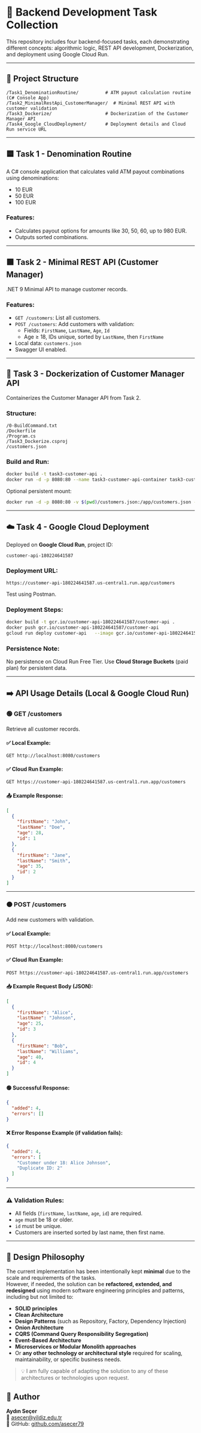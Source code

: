 # 🧩 Backend Development Task Collection

This repository includes four backend-focused tasks, each demonstrating different concepts: algorithmic logic, REST API development, Dockerization, and deployment using Google Cloud Run.

---

## 📂 Project Structure

```
/Task1_DenominationRoutine/          # ATM payout calculation routine (C# Console App)
/Task2_MinimalRestApi_CustomerManager/  # Minimal REST API with customer validation
/Task3_Dockerize/                    # Dockerization of the Customer Manager API
/Task4_Google_CloudDeployment/       # Deployment details and Cloud Run service URL
```

---

## 🟦 Task 1 - Denomination Routine

A C# console application that calculates valid ATM payout combinations using denominations:
- 10 EUR
- 50 EUR
- 100 EUR

### Features:
- Calculates payout options for amounts like 30, 50, 60, up to 980 EUR.
- Outputs sorted combinations.

---

## 🟩 Task 2 - Minimal REST API (Customer Manager)

.NET 9 Minimal API to manage customer records.

### Features:
- `GET /customers`: List all customers.
- `POST /customers`: Add customers with validation:
  - Fields: `FirstName`, `LastName`, `Age`, `Id`
  - Age ≥ 18, IDs unique, sorted by `LastName`, then `FirstName`
- Local data: `customers.json`
- Swagger UI enabled.

---

## 🐳 Task 3 - Dockerization of Customer Manager API

Containerizes the Customer Manager API from Task 2.

### Structure:
```
/0-BuildCommand.txt
/Dockerfile
/Program.cs
/Task3_Dockerize.csproj
/customers.json
```

### Build and Run:
```bash
docker build -t task3-customer-api .
docker run -d -p 8080:80 --name task3-customer-api-container task3-customer-api
```
Optional persistent mount:
```bash
docker run -d -p 8080:80 -v $(pwd)/customers.json:/app/customers.json --name task3-customer-api-container task3-customer-api
```

---

## ☁️ Task 4 - Google Cloud Deployment

Deployed on **Google Cloud Run**, project ID:

```
customer-api-180224641587
```

### Deployment URL:
```
https://customer-api-180224641587.us-central1.run.app/customers
```

Test using Postman.

### Deployment Steps:
```bash
docker build -t gcr.io/customer-api-180224641587/customer-api .
docker push gcr.io/customer-api-180224641587/customer-api
gcloud run deploy customer-api   --image gcr.io/customer-api-180224641587/customer-api   --platform managed   --region us-central1   --allow-unauthenticated
```

### Persistence Note:
No persistence on Cloud Run Free Tier. Use **Cloud Storage Buckets** (paid plan) for persistent data.

---

## ➡️ API Usage Details (Local & Google Cloud Run)

### 🟢 GET /customers
Retrieve all customer records.

#### ✅ Local Example:
```
GET http://localhost:8080/customers
```

#### ✅ Cloud Run Example:
```
GET https://customer-api-180224641587.us-central1.run.app/customers
```

#### 📤 Example Response:
```json
[
  {
    "firstName": "John",
    "lastName": "Doe",
    "age": 28,
    "id": 1
  },
  {
    "firstName": "Jane",
    "lastName": "Smith",
    "age": 35,
    "id": 2
  }
]
```

---

### 🟠 POST /customers
Add new customers with validation.

#### ✅ Local Example:
```
POST http://localhost:8080/customers
```

#### ✅ Cloud Run Example:
```
POST https://customer-api-180224641587.us-central1.run.app/customers
```

#### 📥 Example Request Body (JSON):
```json
[
  {
    "firstName": "Alice",
    "lastName": "Johnson",
    "age": 25,
    "id": 3
  },
  {
    "firstName": "Bob",
    "lastName": "Williams",
    "age": 40,
    "id": 4
  }
]
```

#### 🟢 Successful Response:
```json
{
  "added": 4,
  "errors": []
}
```

#### ❌ Error Response Example (if validation fails):
```json
{
  "added": 4,
  "errors": [
    "Customer under 18: Alice Johnson",
    "Duplicate ID: 2"
  ]
}
```

---

### ⚠️ Validation Rules:
- All fields (`firstName`, `lastName`, `age`, `id`) are required.
- `age` must be 18 or older.
- `id` must be unique.
- Customers are inserted sorted by last name, then first name.

- ---

## 🧱 Design Philosophy

The current implementation has been intentionally kept **minimal** due to the scale and requirements of the tasks.  
However, if needed, the solution can be **refactored, extended, and redesigned** using modern software engineering principles and patterns, including but not limited to:

- **SOLID principles**  
- **Clean Architecture**  
- **Design Patterns** (such as Repository, Factory, Dependency Injection)  
- **Onion Architecture**  
- **CQRS (Command Query Responsibility Segregation)**  
- **Event-Based Architecture**  
- **Microservices or Modular Monolith approaches**  
- Or **any other technology or architectural style** required for scaling, maintainability, or specific business needs.

> 💡 I am fully capable of adapting the solution to any of these architectures or technologies upon request.





## 👤 Author

**Aydın Seçer**  
📧 asecer@yildiz.edu.tr  
🔗 GitHub: [github.com/asecer79](https://github.com/asecer79)
